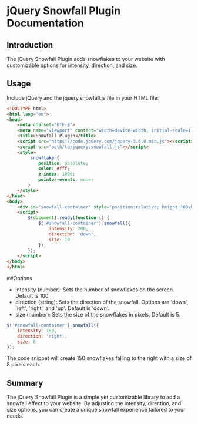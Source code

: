 # jQuery Snowfall Plugin Documentation 

## Introduction 
The jQuery Snowfall Plugin adds snowflakes to your website with customizable options for intensity, direction, and size.

## Usage 
Include jQuery and the jquery.snowfall.js file in your HTML file:

```html
<!DOCTYPE html>
<html lang="en">
<head>
    <meta charset="UTF-8">
    <meta name="viewport" content="width=device-width, initial-scale=1.0">
    <title>Snowfall Plugin</title>
    <script src="https://code.jquery.com/jquery-3.6.0.min.js"></script>
    <script src="path/to/jquery.snowfall.js"></script>
    <style>
        .snowflake {
            position: absolute;
            color: #fff;
            z-index: 1000;
            pointer-events: none;
        }
    </style>
</head>
<body>
    <div id="snowfall-container" style="position:relative; height:100vh; background:#000;"></div>
    <script>
        $(document).ready(function () {
            $('#snowfall-container').snowfall({
                intensity: 200,
                direction: 'down',
                size: 10
            });
        });
    </script>
</body>
</html>
```

##Options
* intensity (number): Sets the number of snowflakes on the screen. Default is 100.
* direction (string): Sets the direction of the snowfall. Options are 'down', 'left', 'right', and 'up'. Default is 'down'.
* size (number): Sets the size of the snowflakes in pixels. Default is 5.

```javascript
$('#snowfall-container').snowfall({
    intensity: 150,
    direction: 'right',
    size: 8
});
```

The code snippet will create 150 snowflakes falling to the right with a size of 8 pixels each.


## Summary 
The jQuery Snowfall Plugin is a simple yet customizable library to add a snowfall effect to your website. By adjusting the intensity, direction, and size options, you can create a unique snowfall experience tailored to your needs.
